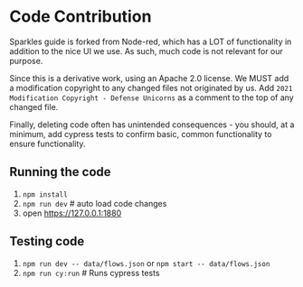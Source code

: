 # Code Contribution

Sparkles guide is forked from Node-red, which has a LOT of functionality in addition to the nice UI we use. As such, much code is not relevant for our purpose. 

Since this is a derivative work, using an Apache 2.0 license. We MUST add a modification copyright to any changed files not originated by us. Add `2021 Modification Copyright - Defense Unicorns` as a comment to the top of any changed file.

Finally, deleting code often has unintended consequences - you should, at a minimum, add cypress tests to confirm basic, common functionality to ensure functionality.

## Running the code

1. `npm install`
2. `npm run dev` # auto load code changes
3. open <https://127.0.0.1:1880>

## Testing code

1. `npm run dev -- data/flows.json` or `npm start -- data/flows.json`
2. `npm run cy:run` # Runs cypress tests

